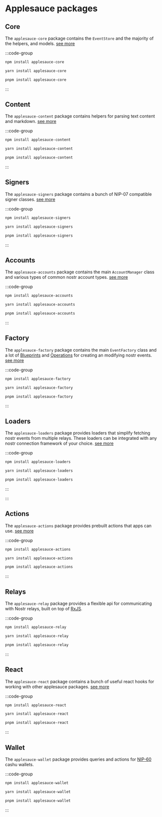 # Applesauce packages

## Core

The `applesauce-core` package contains the `EventStore` and the majority of the helpers, and models. [see more](https://hzrd149.github.io/applesauce/typedoc/modules/applesauce-core.html)

:::code-group

```sh [npm]
npm install applesauce-core
```

```sh [yarn]
yarn install applesauce-core
```

```sh [pnpm]
pnpm install applesauce-core
```

:::

## Content

The `applesauce-content` package contains helpers for parsing text content and markdown. [see more](https://hzrd149.github.io/applesauce/typedoc/modules/applesauce-content.html)

:::code-group

```sh [npm]
npm install applesauce-content
```

```sh [yarn]
yarn install applesauce-content
```

```sh [pnpm]
pnpm install applesauce-content
```

:::

## Signers

The `applesauce-signers` package contains a bunch of NIP-07 compatible signer classes. [see more](https://hzrd149.github.io/applesauce/typedoc/modules/applesauce-signers.html)

:::code-group

```sh [npm]
npm install applesauce-signers
```

```sh [yarn]
yarn install applesauce-signers
```

```sh [pnpm]
pnpm install applesauce-signers
```

:::

## Accounts

The `applesauce-accounts` package contains the main `AccountManager` class and various types of common nostr account types. [see more](https://hzrd149.github.io/applesauce/typedoc/modules/applesauce-accounts.html)

:::code-group

```sh [npm]
npm install applesauce-accounts
```

```sh [yarn]
yarn install applesauce-accounts
```

```sh [pnpm]
pnpm install applesauce-accounts
```

:::

## Factory

The `applesauce-factory` package contains the main `EventFactory` class and a lot of [Blueprints](https://hzrd149.github.io/applesauce/typedoc/modules/applesauce-factory.Blueprints.html) and [Operations](https://hzrd149.github.io/applesauce/typedoc/modules/applesauce-factory.Operations.html) for creating an modifying nostr events. [see more](https://hzrd149.github.io/applesauce/typedoc/modules/applesauce-factory.html)

:::code-group

```sh [npm]
npm install applesauce-factory
```

```sh [yarn]
yarn install applesauce-factory
```

```sh [pnpm]
pnpm install applesauce-factory
```

:::

## Loaders

The `applesauce-loaders` package provides loaders that simplify fetching nostr events from multiple relays. These loaders can be integrated with any nostr connection framework of your choice. [see more](https://hzrd149.github.io/applesauce/typedoc/modules/applesauce-loaders.html)

:::code-group

```sh [npm]
npm install applesauce-loaders
```

```sh [yarn]
yarn install applesauce-loaders
```

```sh [pnpm]
pnpm install applesauce-loaders
```

:::

:::

## Actions

The `applesauce-actions` package provides prebuilt actions that apps can use. [see more](https://hzrd149.github.io/applesauce/typedoc/modules/applesauce-actions.html)

:::code-group

```sh [npm]
npm install applesauce-actions
```

```sh [yarn]
yarn install applesauce-actions
```

```sh [pnpm]
pnpm install applesauce-actions
```

:::

## Relays

The `applesauce-relay` package provides a flexible api for communicating with Nostr relays, built on top of [RxJS](https://rxjs.dev/).

:::code-group

```sh [npm]
npm install applesauce-relay
```

```sh [yarn]
yarn install applesauce-relay
```

```sh [pnpm]
pnpm install applesauce-relay
```

:::

## React

The `applesauce-react` package contains a bunch of useful react hooks for working with other applesauce packages. [see more](https://hzrd149.github.io/applesauce/typedoc/modules/applesauce-react.html)

:::code-group

```sh [npm]
npm install applesauce-react
```

```sh [yarn]
yarn install applesauce-react
```

```sh [pnpm]
pnpm install applesauce-react
```

:::

## Wallet

The `applesauce-wallet` package provides queries and actions for [NIP-60](https://github.com/nostr-protocol/nips/blob/master/60.md) cashu wallets.

:::code-group

```sh [npm]
npm install applesauce-wallet
```

```sh [yarn]
yarn install applesauce-wallet
```

```sh [pnpm]
pnpm install applesauce-wallet
```

:::
